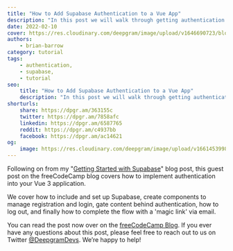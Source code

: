 ```yaml
---
title: "How to Add Supabase Authentication to a Vue App"
description: "In this post we will walk through getting authentication set up using Supabase and Vue 3."
date: 2022-02-10
cover: https://res.cloudinary.com/deepgram/image/upload/v1646690723/blog/2022/02/supabase-authentication-vue/Getting-Started-with-supabase-blog%402x.jpg
authors:
    - brian-barrow
category: tutorial
tags:
    - authentication,
    - supabase,
    - tutorial
seo:
    title: "How to Add Supabase Authentication to a Vue App"
    description: "In this post we will walk through getting authentication set up using Supabase and Vue 3."
shorturls:
    share: https://dpgr.am/363155c
    twitter: https://dpgr.am/7858afc
    linkedin: https://dpgr.am/6587765
    reddit: https://dpgr.am/c4937bb
    facebook: https://dpgr.am/ac14621
og:
    image: https://res.cloudinary.com/deepgram/image/upload/v1661453998/blog/supabase-authentication-vue/ograph.png
---
```


Following on from my "[Getting Started with Supabase](https://developers.deepgram.com/blog/2021/11/getting-started-with-supabase/)" blog post, this guest post on the freeCodeCamp blog covers how to implement authentication into your Vue 3 application.

We cover how to include and set up Supabase, create components to manage registration and login, gate content behind authentication, how to log out, and finally how to complete the flow with a 'magic link' via email.

You can read the post now over on the [freeCodeCamp Blog](https://www.freecodecamp.org/news/add-supabase-authentication-to-vue/). If you ever have any questions about this post, please feel free to reach out to us on Twitter [@DeepgramDevs](https://twitter.com/DeepgramDevs). We’re happy to help!

